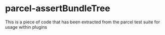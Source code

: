 # parcel-assertBundleTree

This is a piece of code that has been extracted from the parcel test suite for usage within plugins